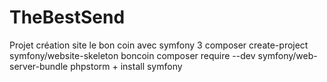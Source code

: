 # TheBestSend
Projet création site le bon coin avec symfony 3
composer create-project symfony/website-skeleton boncoin
composer require --dev symfony/web-server-bundle
phpstorm + install symfony

